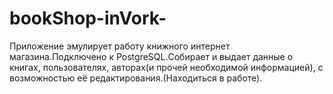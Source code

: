 # bookShop-inVork-
Приложение эмулирует работу книжного интернет магазина.Подключено к PostgreSQL.Собирает и выдает данные о книгах, пользователях, авторах(и прочей необходимой информацией), с возможностью её редактирования.(Находиться в работе).

